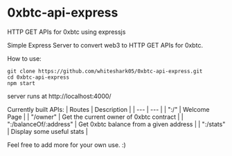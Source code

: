 # 0xbtc-api-express
HTTP GET APIs for 0xbtc using expressjs

Simple Express Server to convert web3 to HTTP GET APIs for 0xbtc. 

How to use:

```
git clone https://github.com/whiteshark05/0xbtc-api-express.git
cd 0xbtc-api-express
npm start
```
server runs at http://localhost:4000/

Currently built APIs:
| Routes | Description |
| --- | --- |
| ":/" | Welcome Page |
| "/owner" | Get the current owner of 0xbtc contract |
| ":/balanceOf/:address" | Get 0xbtc balance from a given address |
| ":/stats" | Display some useful stats |



Feel free to add more for your own use. :)
